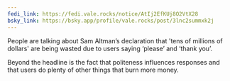 ```yaml
---
fedi_link: https://fedi.vale.rocks/notice/AtIj2EfKUj8O2VtX28
bsky_link: https://bsky.app/profile/vale.rocks/post/3lnc2summxk2j
---
```


People are talking about Sam Altman’s declaration that 'tens of millions of dollars' are being wasted due to users saying ‘please’ and ‘thank you’.

Beyond the headline is the fact that politeness influences responses and that users do plenty of other things that burn more money.
